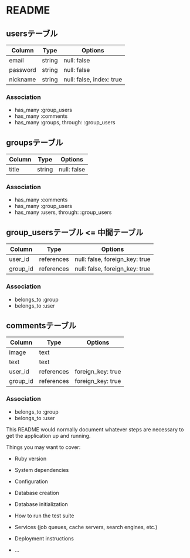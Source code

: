 # README
## usersテーブル
|Column|Type|Options|
|------|----|-------|
|email|string|null: false|
|password|string|null: false|
|nickname|string|null: false, index: true|
### Association
- has_many :group_users
- has_many :comments
- has_many  :groups,  through:  :group_users

## groupsテーブル
|Column|Type|Options|
|------|----|-------|
|title|string|null: false|
### Association
- has_many :comments
- has_many :group_users
- has_many  :users,  through:  :group_users


## group_usersテーブル <= 中間テーブル

|Column|Type|Options|
|------|----|-------|
|user_id|references|null: false, foreign_key: true|
|group_id|references|null: false, foreign_key: true|

### Association
- belongs_to :group
- belongs_to :user




## commentsテーブル
|Column|Type|Options|
|------|----|-------|
|image|text|
|text|text|
|user_id|references| foreign_key: true|
|group_id|references| foreign_key: true|
### Association
- belongs_to :group
- belongs_to :user




This README would normally document whatever steps are necessary to get the
application up and running.

Things you may want to cover:

* Ruby version

* System dependencies

* Configuration

* Database creation

* Database initialization

* How to run the test suite

* Services (job queues, cache servers, search engines, etc.)

* Deployment instructions

* ...
